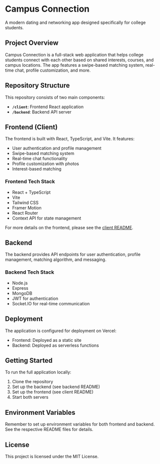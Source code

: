 # Campus Connection

A modern dating and networking app designed specifically for college students.

## Project Overview

Campus Connection is a full-stack web application that helps college students connect with each other based on shared interests, courses, and campus locations. The app features a swipe-based matching system, real-time chat, profile customization, and more.

## Repository Structure

This repository consists of two main components:

- **`/client`**: Frontend React application
- **`/backend`**: Backend API server

## Frontend (Client)

The frontend is built with React, TypeScript, and Vite. It features:

- User authentication and profile management
- Swipe-based matching system
- Real-time chat functionality
- Profile customization with photos
- Interest-based matching

### Frontend Tech Stack

- React + TypeScript
- Vite
- Tailwind CSS
- Framer Motion
- React Router
- Context API for state management

For more details on the frontend, please see the [client README](./client/README.md).

## Backend

The backend provides API endpoints for user authentication, profile management, matching algorithm, and messaging.

### Backend Tech Stack

- Node.js
- Express
- MongoDB
- JWT for authentication
- Socket.IO for real-time communication

## Deployment

The application is configured for deployment on Vercel:

- Frontend: Deployed as a static site
- Backend: Deployed as serverless functions

## Getting Started

To run the full application locally:

1. Clone the repository
2. Set up the backend (see backend README)
3. Set up the frontend (see client README)
4. Start both servers

## Environment Variables

Remember to set up environment variables for both frontend and backend. See the respective README files for details.

## License

This project is licensed under the MIT License. 